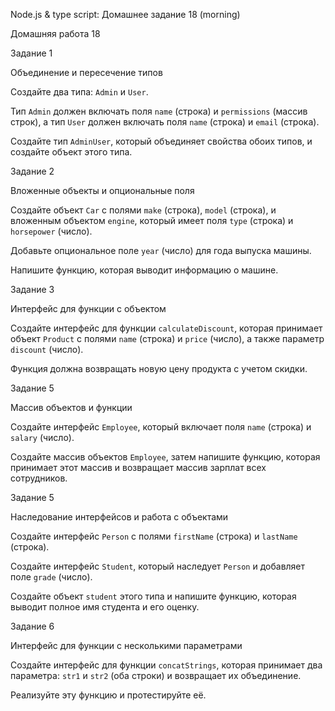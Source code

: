 Node.js & type script: Домашнее задание 18 (morning)

Домашняя работа 18


Задание 1


Объединение и пересечение типов


Создайте два типа: `Admin` и `User`.


Тип `Admin` должен включать поля `name` (строка) и `permissions` (массив строк), а тип `User` должен включать поля `name` (строка) и `email` (строка).


Создайте тип `AdminUser`, который объединяет свойства обоих типов, и создайте объект этого типа.


Задание 2


Вложенные объекты и опциональные поля


Создайте объект `Car` с полями `make` (строка), `model` (строка), и вложенным объектом `engine`, который имеет поля `type` (строка) и `horsepower` (число).


Добавьте опциональное поле `year` (число) для года выпуска машины.


Напишите функцию, которая выводит информацию о машине.


Задание 3


Интерфейс для функции с объектом


Создайте интерфейс для функции `calculateDiscount`, которая принимает объект `Product` с полями `name` (строка) и `price` (число), а также параметр `discount` (число).


Функция должна возвращать новую цену продукта с учетом скидки.



Задание 5


Массив объектов и функции


Создайте интерфейс `Employee`, который включает поля `name` (строка) и `salary` (число).


Создайте массив объектов `Employee`, затем напишите функцию, которая принимает этот массив и возвращает массив зарплат всех сотрудников.



Задание 5


Наследование интерфейсов и работа с объектами


Создайте интерфейс `Person` с полями `firstName` (строка) и `lastName` (строка).


Создайте интерфейс `Student`, который наследует `Person` и добавляет поле `grade` (число).


Создайте объект `student` этого типа и напишите функцию, которая выводит полное имя студента и его оценку.




Задание 6


Интерфейс для функции с несколькими параметрами


Создайте интерфейс для функции `concatStrings`, которая принимает два параметра: `str1` и `str2` (оба строки) и возвращает их объединение.


Реализуйте эту функцию и протестируйте её.
